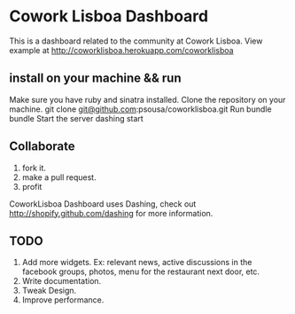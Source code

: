 # Cowork Lisboa Dashboard

This is a dashboard related to the community at Cowork Lisboa.
View example at http://coworklisboa.herokuapp.com/coworklisboa

## install on your machine && run

Make sure you have ruby and sinatra installed.
Clone the repository on your machine.
    git clone git@github.com:psousa/coworklisboa.git
Run bundle
    bundle
Start the server
    dashing start


## Collaborate

1. fork it.
2. make a pull request.
3. profit

CoworkLisboa Dashboard uses Dashing, check out http://shopify.github.com/dashing for more information.

## TODO

1. Add more widgets. Ex: relevant news, active discussions in the facebook groups, photos, menu for the restaurant next door, etc.
2. Write documentation.
3. Tweak Design.
4. Improve performance.



